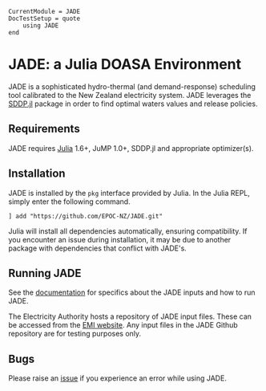 ```@meta
CurrentModule = JADE
DocTestSetup = quote
    using JADE
end
```
# JADE: a Julia DOASA Environment
JADE is a sophisticated hydro-thermal (and demand-response) scheduling tool calibrated to the New
Zealand electricity system. JADE leverages the [SDDP.jl](https://github.com/odow/SDDP.jl) package
in order to find optimal waters values and release policies.

## Requirements

JADE requires [Julia](https://julialang.org/downloads/) 1.6+, JuMP 1.0+, SDDP.jl and appropriate optimizer(s).

## Installation

JADE is installed by the `pkg` interface provided by Julia. In the Julia REPL,
simply enter the following command.

    ] add "https://github.com/EPOC-NZ/JADE.git"

Julia will install all dependencies automatically, ensuring compatibility. If you encounter an issue
during installation, it may be due to another package with dependencies that conflict with JADE's.

## Running JADE

See the [documentation](https://github.com/EPOC-NZ/JADE/raw/main/docs/JADE%20documentation.pdf)
for specifics about the JADE inputs and how to run JADE.

The Electricity Authority hosts a repository of JADE input files. These can be accessed from the [EMI website](https://www.emi.ea.govt.nz/Wholesale/Tools/Jade).
Any input files in the JADE Github repository are for testing purposes only.

## Bugs

Please raise an [issue](https://github.com/EPOC-NZ/JADE/issues) if you experience an error while using JADE.
